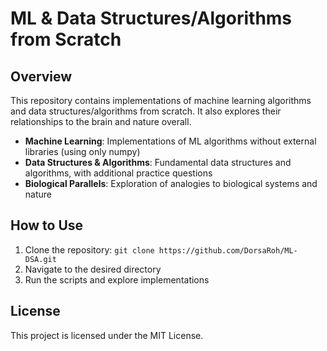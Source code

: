 # ML & Data Structures/Algorithms from Scratch

## Overview

This repository contains implementations of machine learning algorithms and data structures/algorithms from scratch. It also explores their relationships to the brain and nature overall.


- **Machine Learning**: Implementations of ML algorithms without external libraries (using only numpy)
- **Data Structures & Algorithms**: Fundamental data structures and algorithms, with additional practice questions
- **Biological Parallels**: Exploration of analogies to biological systems and nature


## How to Use

1. Clone the repository: `git clone https://github.com/DorsaRoh/ML-DSA.git`
2. Navigate to the desired directory
3. Run the scripts and explore implementations

## License

This project is licensed under the MIT License.
